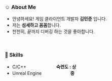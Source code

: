 ### :relaxed: About Me
- 안녕하세요! 게임 클라이언트 개발자 **김민준** 입니다.
- 저는 **섬세하고 꼼꼼**합니다.
- 천천히, 끝까지 디버깅 하는 것을 좋아합니다.

<br/>

### :stars: Skills
- C/C++ &nbsp;&nbsp;&nbsp;&nbsp;&nbsp;&nbsp;&nbsp;&nbsp;&nbsp;&nbsp;&nbsp;&nbsp;&nbsp;&nbsp;&nbsp;&nbsp;&nbsp;&nbsp;&nbsp;&nbsp;&nbsp;&nbsp;&nbsp;**숙련도 : 상**
- Unreal Engine &nbsp;&nbsp;&nbsp;&nbsp;&nbsp;&nbsp;&nbsp;&nbsp;&nbsp;&nbsp;&nbsp;&nbsp;&nbsp;&nbsp;&nbsp;&nbsp;&nbsp;&nbsp;&nbsp;&nbsp;&nbsp;&nbsp;**중**
